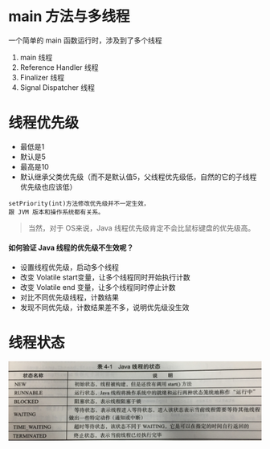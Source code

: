 # main 方法与多线程
一个简单的 main 函数运行时，涉及到了多个线程
1. main 线程
2. Reference Handler 线程
3. Finalizer 线程
4. Signal Dispatcher 线程

# 线程优先级
* 最低是1
* 默认是5
* 最高是10
* 默认继承父类优先级（而不是默认值5，父线程优先级低，自然的它的子线程优先级也应该低）



```
setPriority(int)方法修改优先级并不一定生效，
跟 JVM 版本和操作系统都有关系。
```



> 当然，对于 OS来说，Java 线程优先级肯定不会比鼠标键盘的优先级高。

#### 如何验证 Java 线程的优先级不生效呢？
* 设置线程优先级，启动多个线程
* 改变 Volatile start变量，让多个线程同时开始执行计数
* 改变 Volatile end 变量，让多个线程同时停止计数
* 对比不同优先级线程，计数结果
* 发现不同优先级，计数结果差不多，说明优先级没生效

# 线程状态
![](/assets/线程状态.JPG)

